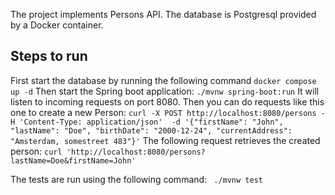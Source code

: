 The project implements Persons API. The database is Postgresql provided by a Docker container.
## Steps to run
First start the database by running the following command
```docker compose up -d```
Then start the Spring boot application:
```./mvnw spring-boot:run```
It will listen to incoming requests on port 8080. Then you can do requests like this one to create a new Person:
```curl -X POST http://localhost:8080/persons -H 'Content-Type: application/json'  -d '{"firstName": "John", "lastName": "Doe", "birthDate": "2000-12-24", "currentAddress": "Amsterdam, somestreet 483"}'```
The following request retrieves the created person:
```curl 'http://localhost:8080/persons?lastName=Doe&firstName=John'```

The tests are run using the following command:
``` ./mvnw test```